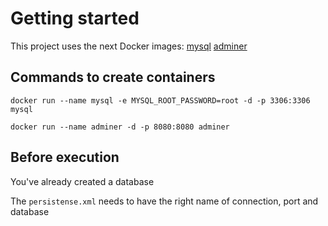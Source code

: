 # Getting started

This project uses the next Docker images: [mysql](https://hub.docker.com/_/mysql)  [adminer](https://hub.docker.com/_/adminer)

## Commands to create containers

`docker run --name mysql -e MYSQL_ROOT_PASSWORD=root -d -p 3306:3306 mysql`

`docker run --name adminer -d -p 8080:8080 adminer`

## Before execution

You've already created a database

The `persistense.xml` needs to have the right name of connection, port and database
